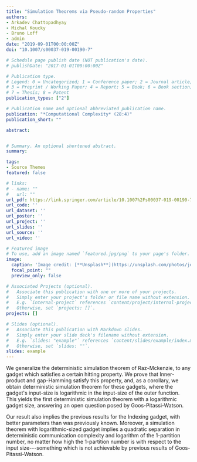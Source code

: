 ```yaml
---
title: "Simulation Theorems via Pseudo-random Properties"
authors:
- Arkadev Chattopadhyay
- Michal Koucky
- Bruno Loff
- admin
date: "2019-09-01T00:00:00Z"
doi: "10.1007/s00037-019-00190-7"

# Schedule page publish date (NOT publication's date).
# publishDate: "2017-01-01T00:00:00Z"

# Publication type.
# Legend: 0 = Uncategorized; 1 = Conference paper; 2 = Journal article;
# 3 = Preprint / Working Paper; 4 = Report; 5 = Book; 6 = Book section;
# 7 = Thesis; 8 = Patent
publication_types: ["2"]

# Publication name and optional abbreviated publication name.
publication: "*Computational Complexity* (28:4)"
publication_short: ""

abstract:


# Summary. An optional shortened abstract.
summary: 

tags:
- Source Themes
featured: false

# links:
# - name: ""
#   url: ""
url_pdf: https://link.springer.com/article/10.1007%2Fs00037-019-00190-7
url_code: ''
url_dataset: ''
url_poster: ''
url_project: ''
url_slides: ''
url_source: ''
url_video: ''

# Featured image
# To use, add an image named `featured.jpg/png` to your page's folder. 
image:
  caption: 'Image credit: [**Unsplash**](https://unsplash.com/photos/jdD8gXaTZsc)'
  focal_point: ""
  preview_only: false

# Associated Projects (optional).
#   Associate this publication with one or more of your projects.
#   Simply enter your project's folder or file name without extension.
#   E.g. `internal-project` references `content/project/internal-project/index.md`.
#   Otherwise, set `projects: []`.
projects: []

# Slides (optional).
#   Associate this publication with Markdown slides.
#   Simply enter your slide deck's filename without extension.
#   E.g. `slides: "example"` references `content/slides/example/index.md`.
#   Otherwise, set `slides: ""`.
slides: example
---
```


We generalize the deterministic simulation theorem of Raz-Mckenzie, to any gadget which satisfies a certain hitting property. We prove that Inner-product and gap-Hamming satisfy this property, and, as a corollary, we obtain deterministic simulation theorem for these gadgets, where the gadget's input-size is logarithmic in the input-size of the outer function. This yields the first deterministic simulation theorem with a logarithmic gadget size, answering an open question posed by Goos-Pitassi-Watson.

Our result also implies the previous results for the Indexing gadget, with better parameters than was previously known. Moreover, a simulation theorem with logarithmic-sized gadget implies a quadratic separation in deterministic communication complexity and logarithm of the $1$-partition number, no matter how high the $1$-partition number is with respect to the input size---something which is not achievable by previous results of Goos-Pitassi-Watson. 